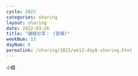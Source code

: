 ```yaml
---
cycle: 2022
categories: sharing
layout: sharing
date: 2022-03-26
title: "讀經分享： (音頻)"
weekNum: 12
dayNum: 6
permalink: /sharing/2022/wk12-day6-sharing.html
---
```


[](https://eccseattle.github.io/media/sharing/2022/wk012/2022-03-26-bin.m4a)

`小錢`
